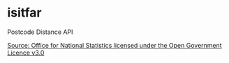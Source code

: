 # isitfar
Postcode Distance API

[Source: Office for National Statistics licensed under the Open Government Licence v3.0](https://www.getthedata.com/open-postcode-geo)
